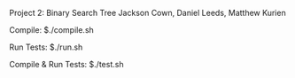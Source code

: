 Project 2: Binary Search Tree
Jackson Cown, Daniel Leeds, Matthew Kurien

Compile:
$./compile.sh

Run Tests:
$./run.sh

Compile & Run Tests:
$./test.sh